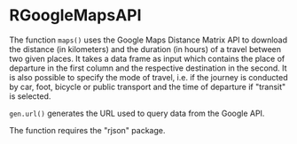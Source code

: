 # RGoogleMapsAPI
The function <code>maps()</code> uses the Google Maps Distance Matrix API to download the distance (in kilometers) and the duration (in hours) of a travel between two given places. It takes a data frame as input which contains the place of departure in the first column and the respective destination in the second. It is also possible to specify the mode of travel, i.e. if the journey is conducted by car, foot, bicycle or public transport and the time of departure if "transit" is selected.

<code>gen.url()</code> generates the URL used to query data from the Google API.

The function requires the "rjson" package.
